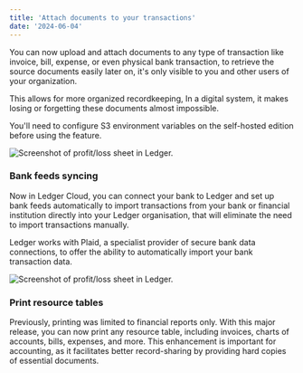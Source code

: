 ```yaml
---
title: 'Attach documents to your transactions'
date: '2024-06-04'
---
```


You can now upload and attach documents to any type of transaction like invoice, bill, expense, or even physical bank transaction, to retrieve the source documents easily later on, it's only visible to you and other users of your organization.

This allows for more organized recordkeeping, In a digital system, it makes losing or forgetting these documents almost impossible.

You'll need to configure S3 environment variables on the self-hosted edition before using the feature.

![Screenshot of profit/loss sheet in Ledger.](/images/updates/attach-attachments/attachments.png "Title")

### Bank feeds syncing

Now in Ledger Cloud, you can connect your bank to Ledger and set up bank feeds automatically to import transactions from your bank or financial institution directly into your Ledger organisation, that will eliminate the need to import transactions manually.

Ledger works with Plaid, a specialist provider of secure bank data connections, to offer the ability to automatically import your bank transaction data.

![Screenshot of profit/loss sheet in Ledger.](/images/updates/attach-attachments/bank-feeds-plaid.png "Title")

### Print resource tables

Previously, printing was limited to financial reports only. With this major release, you can now print any resource table, including invoices, charts of accounts, bills, expenses, and more. This enhancement is important for accounting, as it facilitates better record-sharing by providing hard copies of essential documents.